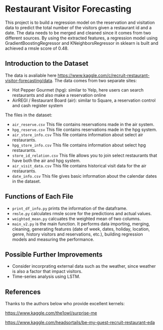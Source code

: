 # Restaurant Visitor Forecasting
This project is to build a regression model on the reservation and visitation data to predict the total number of the visitors given a restaurant id and a date. The data needs to be merged and cleaned since it comes from two different sources. By using the extracted features, a regression model using GradientBoostingRegressor and KNeighborsRegressor in sklearn is built and achieved a rmsle score of 0.48.

## Introduction to the Dataset
The data is avaliable here https://www.kaggle.com/c/recruit-restaurant-visitor-forecasting/data. The data comes from two separate sites:
* Hot Pepper Gourmet (hpg): similar to Yelp, here users can search restaurants and also make a reservation online
* AirREGI / Restaurant Board (air): similar to Square, a reservation control and cash register system

The files in the dataset:
* `air_reserve.csv` This file contains reservations made in the air system.
* `hpg_reserve.csv` This file contains reservations made in the hpg system.
* `air_store_info.csv` This file contains information about select air restaurants.
* `hpg_store_info.csv` This file contains information about select hpg restaurants.
* `store_id_relation.csv` This file allows you to join select restaurants that have both the air and hpg system.
* `air_visit_data.csv` This file contains historical visit data for the air restaurants.
* `date_info.csv` This file gives basic information about the calendar dates in the dataset.

## Functions of Each File
* `print_df_info.py` prints the information of the dataframe.
* `rmsle.py` calculates rmsle score for the predictions and actual values.
* `weighted_mean.py` calcuates the weighted mean of two columns.
* `main_v2.py` is the main function. It performs data importing, merging, cleaning, generating features (date of week, dates, holiday, location, genre, history visitors and reservations, etc.), building regression models and measuring the performance.


## Possible Further Improvements
* Consider incorprating external data such as the weather, since weather is also a factor that impact visitors.
* Time-series analysis using LSTM.

## References
Thanks to the authors below who provide excellent kernels:

https://www.kaggle.com/the1owl/surprise-me

https://www.kaggle.com/headsortails/be-my-guest-recruit-restaurant-eda
